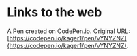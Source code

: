 # Links to the web

A Pen created on CodePen.io. Original URL: [https://codepen.io/kager1/pen/vYNYZNZ](https://codepen.io/kager1/pen/vYNYZNZ).


